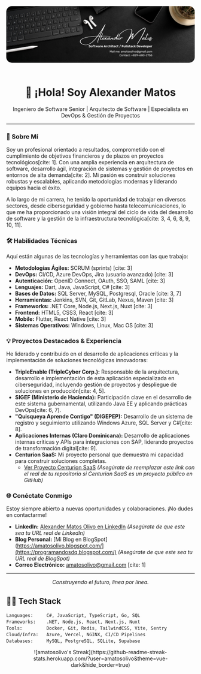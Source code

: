 <div align="center">
  <img src="https://github.com/amatosolivo/amatosolivo/blob/main/banner.jpg" alt="Tecnología y Código" width="1500px" style="border-radius: 15px; margin-bottom: 20px;">
</div>

<h1 align="center">👋 ¡Hola! Soy Alexander Matos</h1>
<p align="center">
  Ingeniero de Software Senior | Arquitecto de Software | Especialista en DevOps & Gestión de Proyectos
</p>

---

### 🚀 Sobre Mí

Soy un profesional orientado a resultados, comprometido con el cumplimiento de objetivos financieros y de plazos en proyectos tecnológicos[cite: 1]. Con una amplia experiencia en arquitectura de software, desarrollo ágil, integración de sistemas y gestión de proyectos en entornos de alta demanda[cite: 2]. Mi pasión es construir soluciones robustas y escalables, aplicando metodologías modernas y liderando equipos hacia el éxito.

A lo largo de mi carrera, he tenido la oportunidad de trabajar en diversos sectores, desde ciberseguridad y gobierno hasta telecomunicaciones, lo que me ha proporcionado una visión integral del ciclo de vida del desarrollo de software y la gestión de la infraestructura tecnológica[cite: 3, 4, 6, 8, 9, 10, 11].

### 🛠️ Habilidades Técnicas

Aquí están algunas de las tecnologías y herramientas con las que trabajo:

* **Metodologías Ágiles:** SCRUM (sprints) [cite: 3]
* **DevOps:** CI/CD, Azure DevOps, Jira (usuario avanzado) [cite: 3]
* **Autenticación:** OpenID Connect, OAuth, SSO, SAML [cite: 3]
* **Lenguajes:** Dart, Java, JavaScript, C# [cite: 3]
* **Bases de Datos:** SQL Server, MySQL, Postgresql, Oracle [cite: 3, 7]
* **Herramientas:** Jenkins, SVN, Git, GitLab, Nexus, Maven [cite: 3]
* **Frameworks:** .NET Core, Node.js, Next.js, Nuxt [cite: 3]
* **Frontend:** HTML5, CSS3, React [cite: 3]
* **Mobile:** Flutter, React Native [cite: 3]
* **Sistemas Operativos:** Windows, Linux, Mac OS [cite: 3]

### 💡 Proyectos Destacados & Experiencia

He liderado y contribuido en el desarrollo de aplicaciones críticas y la implementación de soluciones tecnológicas innovadoras:

* **TripleEnable (TripleCyber Corp.):** Responsable de la arquitectura, desarrollo e implementación de esta aplicación especializada en ciberseguridad, incluyendo gestión de proyectos y despliegue de soluciones en producción[cite: 4, 5].
* **SIGEF (Ministerio de Hacienda):** Participación clave en el desarrollo de este sistema gubernamental, utilizando Java EE y aplicando prácticas DevOps[cite: 6, 7].
* **"Quisqueya Aprende Contigo" (DIGEPEP):** Desarrollo de un sistema de registro y seguimiento utilizando Windows Azure, SQL Server y C#[cite: 8].
* **Aplicaciones Internas (Claro Dominicana):** Desarrollo de aplicaciones internas críticas y APIs para integraciones con SAP, liderando proyectos de transformación digital[cite: 9].
* **Centurion SaaS:** Mi proyecto personal que demuestra mi capacidad para construir soluciones completas.
    * [Ver Proyecto Centurion SaaS](https://amatosolivo.github.io/centurion-documentation/) *(Asegúrate de reemplazar este link con el real de tu repositorio si Centurion SaaS es un proyecto público en GitHub)*

### 🌐 Conéctate Conmigo

Estoy siempre abierto a nuevas oportunidades y colaboraciones. ¡No dudes en contactarme!

* **LinkedIn:** [Alexander Matos Olivo en LinkedIn](www.linkedin.com/in/alexander-matos-olivo-71870529) *(Asegúrate de que este sea tu URL real de LinkedIn)*
* **Blog Personal:** [Mi Blog en BlogSpot](https://amatosolivo.blogspot.com/](https://programandosdq.blogspot.com/) *(Asegúrate de que este sea tu URL real de BlogSpot)*
* **Correo Electrónico:** amatosolivo@gmail.com [cite: 1]

---
<p align="center">
  <i>Construyendo el futuro, línea por línea.</i>
</p>

## 👨‍💻 Tech Stack

```bash
Languages:     C#, JavaScript, TypeScript, Go, SQL  
Frameworks:    .NET, Node.js, React, Next.js, Nuxt  
Tools:         Docker, Git, Redis, TailwindCSS, Vite, Sentry  
Cloud/Infra:   Azure, Vercel, NGINX, CI/CD Pipelines  
Databases:     MySQL, PostgreSQL, SQLite, Supabase
```

<center>![amatosolivo's Streak](https://github-readme-streak-stats.herokuapp.com/?user=amatosolivo&theme=vue-dark&hide_border=true)</center>
